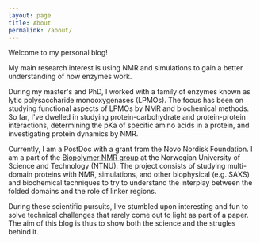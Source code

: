 ```yaml
---
layout: page
title: About
permalink: /about/
---
```

Welcome to my personal blog!

My main research interest is using NMR and simulations to gain a better understanding of how enzymes work. 

During my master's and PhD, I worked with a family of enzymes known as lytic polysaccharide monooxygenases (LPMOs). The focus has been on studying functional aspects of LPMOs by NMR and biochemical methods. So far, I've dwelled in studying protein-carbohydrate and protein-protein interactions, determining the pKa of specific amino acids in a protein, and investigating protein dynamics by NMR.

Currently, I am a PostDoc with a grant from the Novo Nordisk Foundation. I am a part of the [Biopolymer NMR group](https://folk.ntnu.no/aachmann/) at the Norwegian University of Science and Technology (NTNU). The project consists of studying multi-domain proteins with NMR, simulations, and other biophysical (e.g. SAXS) and biochemical techniques to try to understand the interplay between the folded domains and the role of linker regions. 

During these scientific pursuits, I've  stumbled upon interesting and fun to solve technical challenges that rarely come out to light as part of a paper. The aim of this blog is thus to show both the science and the strugles behind it.
